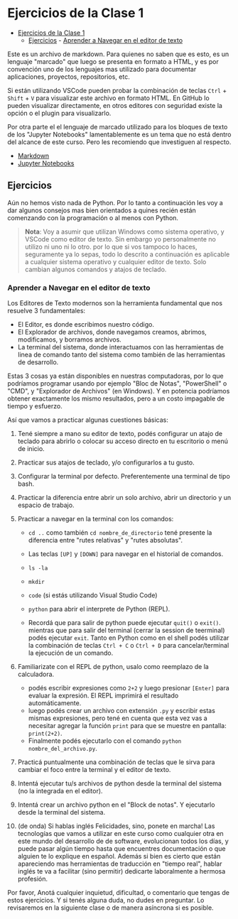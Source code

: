 # Ejercicios de la Clase 1

<!--toc:start-->

- [Ejercicios de la Clase 1](#ejercicios-de-la-clase-1)
  - [Ejercicios](#ejercicios) - [Aprender a Navegar en el editor de texto](#aprender-a-navegar-en-el-editor-de-texto)
  <!--toc:end-->

Este es un archivo de markdown. Para quienes no saben que es esto, es un lenguaje
"marcado" que luego se presenta en formato a HTML, y es por convención uno de los
lenguajes mas utilizado para documentar aplicaciones, proyectos, repositorios, etc.

Si están utilizando VSCode pueden probar la combinación de teclas
`Ctrl` + `Shift` + `V` para visualizar este archivo en formato HTML.
En GitHub lo pueden visualizar directamente, en otros editores con seguridad existe
la opción o el plugin para visualizarlo.

Por otra parte el el lenguaje de marcado utilizado para los bloques de texto de
los "Jupyter Notebooks" lamentablemente es un tema que no está dentro del alcance
de este curso. Pero les recomiendo que investiguen al respecto.

- [Markdown](https://www.markdownguide.org/cheat-sheet/)
- [Jupyter Notebooks](https://jupyter.org/try-jupyter/notebooks/?path=notebooks/Intro.ipynb)

## Ejercicios

Aún no hemos visto nada de Python. Por lo tanto a continuación les voy a dar algunos
consejos mas bien orientados a quines recién están comenzando con la programación
o al menos con Python.

> **Nota**: Voy a asumir que utilizan Windows como sistema operativo, y VSCode
> como editor de texto. Sin embargo yo personalmente no utilizo ni uno ni lo otro.
> por lo que si vos tampoco lo haces, seguramente ya lo sepas, todo lo descrito
> a continuación es aplicable a cualquier sistema operativo y cualquier editor
> de texto. Solo cambian algunos comandos y atajos de teclado.

### Aprender a Navegar en el editor de texto

Los Editores de Texto modernos son la herramienta fundamental que nos resuelve 3
fundamentales:

- El Editor, es donde escribimos nuestro código.
- El Explorador de archivos, donde navegamos creamos, abrimos, modificamos, y
  borramos archivos.
- La terminal del sistema, donde interactuamos con las herramientas de linea de
  comando tanto del sistema como también de las herramientas de desarrollo.

Estas 3 cosas ya están disponibles en nuestras computadoras, por lo que podríamos
programar usando por ejemplo "Bloc de Notas", "PowerShell" o "CMD", y "Explorador
de Archivos" (en Windows). Y en potencia podríamos obtener exactamente los mismo
resultados, pero a un costo impagable de tiempo y esfuerzo.

Así que vamos a practicar algunas cuestiones básicas:

1. Tené siempre a mano su editor de texto, podés configurar un atajo de teclado
   para abrirlo o colocar su acceso directo en tu escritorio o menú de inicio.
1. Practicar sus atajos de teclado, y/o configurarlos a tu gusto.
1. Configurar la terminal por defecto. Preferentemente una terminal de tipo bash.
1. Practicar la diferencia entre abrir un solo archivo, abrir un directorio y un
   espacio de trabajo.
1. Practicar a navegar en la terminal con los comandos:

   - `cd ..` como también `cd nombre_de_directorio` tené presente la diferencia
     entre "rutes relativas" y "rutes absolutas".
   - Las teclas `[UP]` y `[DOWN]` para navegar en el historial de comandos.
   - `ls -la`
   - `mkdir`
   - `code` (si estás utilizando Visual Studio Code)
   - `python` para abrir el interprete de Python (REPL).

   - Recordá que para salir de python puede ejecutar `quit()` o `exit()`. mientras
     que para salir del terminal (cerrar la session de teerminal) podés ejecutar
     `exit`. Tanto en Python como en el shell podés utilizar la combinación de
     teclas `Ctrl + C` o `Ctrl + D` para cancelar/terminal la ejecución de un comando.

1. Familiarizate con el REPL de python, usalo como reemplazo de la calculadora.

   - podés escribir expresiones como `2+2` y luego presionar `[Enter]` para evaluar
     la expresión. El REPL imprimirá el resultado automáticamente.
   - luego podés crear un archivo con extensión `.py` y escribir estas mismas expresiones,
     pero tené en cuenta que esta vez vas a necesitar agregar la función `print`
     para que se muestre en pantalla: `print(2+2)`.
   - Finalmente podés ejecutarlo con el comando `python nombre_del_archivo.py`.

1. Practicá puntualmente una combinación de teclas que le sirva para cambiar el
   foco entre la terminal y el editor de texto.
1. Intentá ejecutar tu/s archivos de python desde la terminal del sistema (no la
   integrada en el editor).
1. Intentá crear un archivo python en el "Block de notas". Y ejecutarlo desde la
   terminal del sistema.
1. (de onda) Si hablas inglés Felicidades, sino, ponete en marcha! Las tecnologías
   que vamos a utilizar en este curso como cualquier otra en este mundo del desarrollo
   de de software, evolucionan todos los días, y puede pasar algún tiempo hasta que
   encuentres documentación o que alguien te lo explique en español. Además si bien
   es cierto que están apareciendo mas herramientas de traducción en "tiempo real",
   hablar inglés te va a facilitar (sino permitir) dedicarte laboralmente a hermosa
   profesión.

Por favor, Anotá cualquier inquietud, dificultad, o comentario que tengas de estos
ejercicios. Y si tenés alguna duda, no dudes en preguntar. Lo revisaremos en la
siguiente clase o de manera asíncrona si es posible.
